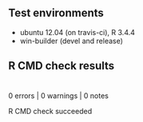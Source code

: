 ## Test environments
* ubuntu 12.04 (on travis-ci), R 3.4.4
* win-builder (devel and release)

## R CMD check results
# 
0 errors | 0 warnings | 0 notes

R CMD check succeeded

